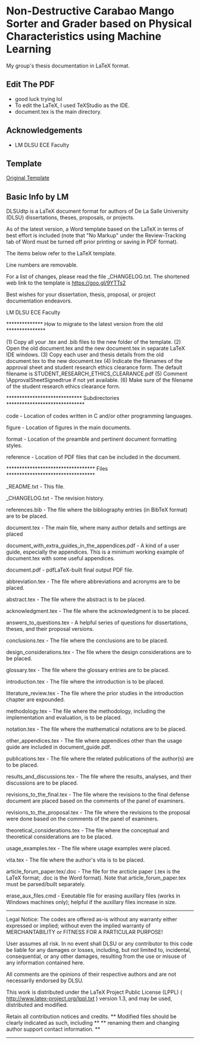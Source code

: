 
# Non-Destructive Carabao Mango Sorter and Grader based on Physical Characteristics using Machine Learning

My group's thesis documentation in LaTeX format. 


## Edit The PDF

- good luck trying lol
- To edit the LaTeX, I used TeXStudio as the IDE.
- document.tex is the main directory.



## Acknowledgements

 - LM DLSU ECE Faculty


## Template

[Original Template](https://goo.gl/9YTTs2)

## Basic Info by LM

DLSUdtp is a LaTeX document format for authors of De La Salle University (DLSU) dissertations, theses, proposals, or projects. 

As of the latest version, a Word template based on the LaTeX in terms of best effort is included (note that "No Markup" under the Review-Tracking tab of Word must be turned off prior printing or saving in PDF format).

The items below refer to the LaTeX template.

Line numbers are removable.

For a list of changes, please read the file _CHANGELOG.txt.  The shortened web link to the template is https://goo.gl/9YTTs2 

Best wishes for your dissertation, thesis, proposal, or project documentation endeavors.

LM
DLSU ECE Faculty

************** How to migrate to the latest version from the old ***************

(1)  Copy all your .tex and .bib files to the new folder of the template.
(2)  Open the old document.tex and the new document.tex in separate LaTeX IDE windows.
(3)  Copy each user and thesis details from the old document.tex to the new document.tex
(4)  Indicate the filenames of the approval sheet and student research ethics clearance form. The default filename is STUDENT_RESEARCH_ETHICS_CLEARANCE.pdf
(5)  Comment \ApprovalSheetSignedtrue if not yet available.
(6)  Make sure of the filename of the student research ethics clearance form.

***************************** Subdirectories ******************************

code      - Location of codes written in C and/or other programming languages.

figure    - Location of figures in the main documents.

format    - Location of the preamble and pertinent document formatting styles.

reference - Location of PDF files that can be included in the document.


********************************** Files **********************************

_README.txt                    - This file.

_CHANGELOG.txt                 - The revision history.

references.bib                 - The file where the bibliography entries (in BibTeX format) are to be placed. 

document.tex                   - The main file, where many author details and settings are placed

document_with_extra_guides_in_the_appendices.pdf - A kind of a user guide, especially the appendices. This is a minimum working example of document.tex with some useful appendices.
  
document.pdf                   - pdfLaTeX-built final output PDF file.

abbreviation.tex               - The file where abbreviations and acronyms are to be placed.

abstract.tex                   - The file where the abstract is to be placed. 

acknowledgment.tex             - The file where the acknowledgment is to be placed.

answers_to_questions.tex       - A helpful series of questions for dissertations, theses, and their proposal versions.

conclusions.tex                - The file where the conclusions are to be placed.

design_considerations.tex      - The file where the design considerations are to be placed.

glossary.tex                   - The file where the glossary entries are to be placed.

introduction.tex               - The file where the introduction is to be placed.

literature_review.tex          - The file where the prior studies in the introduction chapter are expounded.

methodology.tex                - The file where the methodology, including the implementation and evaluation, is to be placed.

notation.tex                   - The file where the mathematical notations are to be placed.

other_appendices.tex           - The file where appendices other than the usage guide are included in document_guide.pdf.

publications.tex               - The file where the related publications of the author(s) are to be placed.

results_and_discussions.tex    - The file where the results, analyses, and their discussions are to be placed.

revisions_to_the_final.tex     - The file where the revisions to the final defense document are placed based on the comments of the panel of examiners.

revisions_to_the_proposal.tex  - The file where the revisions to the proposal were done based on the comments of the panel of examiners.

theoretical_considerations.tex - The file where the conceptual and theoretical considerations are to be placed.

usage_examples.tex             - The file where usage examples were placed.

vita.tex                       - The file where the author's vita is to be placed.

article_forum_paper.tex/.doc   - The file for the arcticle paper (.tex is the LaTeX format; .doc is the Word format). Note that article_forum_paper.tex must be parsed/built separately.

erase_aux_files.cmd			   - Exeutable file for erasing auxillary files (works in Windows machines only); helpful if the auxillary files increase in size.

***************************************************************************
Legal Notice:
The codes are offered as-is without any warranty either expressed or implied; without even the implied warranty of MERCHANTABILITY or FITNESS FOR A PARTICULAR PURPOSE! 

User assumes all risk. In no event shall DLSU or any contributor to this code be liable for any damages or losses, including, but not limited to, incidental, consequential, or any other damages, resulting from the use or misuse of any information contained here.

All comments are the opinions of their respective authors and are not necessarily endorsed by DLSU.

This work is distributed under the LaTeX Project Public License (LPPL) ( http://www.latex-project.org/lppl.txt ) version 1.3, and may be used, distributed and modified. 

Retain all contribution notices and credits.
** Modified files should be clearly indicated as such, including  **
** renaming them and changing author support contact information. **
**************************************************************************
